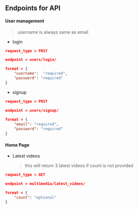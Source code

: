 ## Endpoints for API
#### User management
> username is always same as email
- login
```json
request_type = POST

endpoint = users/login/  

format = {
    "username":  "required",
    "password": "required"
}
```
- signup
```json
request_type = POST

endpoint = users/signup/  
    
format = {
    "email": "required",
    "password": "required"
}
```
#### Home Page
- Latest videos
    > this will return 3 latest videos if count is not provided
```json
request_type = GET

endpoint = multimedia/latest_videos/

format = {
    "count": "optional"
}    
```